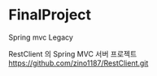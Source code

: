 # FinalProject
Spring mvc Legacy

RestClient 의 Spring MVC 서버 프로젝트 
https://github.com/zino1187/RestClient.git  


